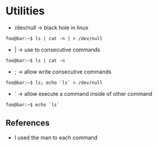 # Utilities

- /dev/null -> black hole in linux
```console
foo@bar:~$ ls | cat -n | > /dev/null
```
- | -> use to consecutive commands
```console
foo@bar:~$ ls | cat -n
```
- ; -> allow write consecutive commands
```console
foo@bar:~$ ls; echo `ls` > /dev/null 
```
- ` -> allow execute a command inside of other command
```console
foo@bar:~$ echo `ls` 
```

## References
- I used the man to each command
